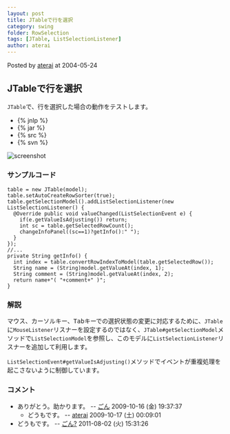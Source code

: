 ```yaml
---
layout: post
title: JTableで行を選択
category: swing
folder: RowSelection
tags: [JTable, ListSelectionListener]
author: aterai
---
```


Posted by [aterai](http://terai.xrea.jp/aterai.html) at 2004-05-24

## JTableで行を選択
`JTable`で、行を選択した場合の動作をテストします。

- {% jnlp %}
- {% jar %}
- {% src %}
- {% svn %}

<!-- dummy comment line for breaking list -->

![screenshot](https://lh4.googleusercontent.com/_9Z4BYR88imo/TQTSWRoWNRI/AAAAAAAAAio/X-jqAVKs3Bw/s800/RowSelection.png)

### サンプルコード
<pre class="prettyprint"><code>table = new JTable(model);
table.setAutoCreateRowSorter(true);
table.getSelectionModel().addListSelectionListener(new ListSelectionListener() {
  @Override public void valueChanged(ListSelectionEvent e) {
    if(e.getValueIsAdjusting()) return;
    int sc = table.getSelectedRowCount();
    changeInfoPanel((sc==1)?getInfo():" ");
  }
});
//...
private String getInfo() {
  int index = table.convertRowIndexToModel(table.getSelectedRow());
  String name = (String)model.getValueAt(index, 1);
  String comment = (String)model.getValueAt(index, 2);
  return name+"( "+comment+" )";
}
</code></pre>

### 解説
マウス、カーソルキー、<kbd>Tab</kbd>キーでの選択状態の変更に対応するために、`JTable`に`MouseListener`リスナーを設定するのではなく、`JTable#getSelectionModel`メソッドで`ListSelectionModel`を参照し、このモデルに`ListSelectionListener`リスナーを追加して利用します。

`ListSelectionEvent#getValueIsAdjusting()`メソッドでイベントが重複処理を起こさないように制御しています。

### コメント
- ありがとう。助かります。 -- [ごん](http://terai.xrea.jp/ごん.html) 2009-10-16 (金) 19:37:37
    - どうもです。 -- [aterai](http://terai.xrea.jp/aterai.html) 2009-10-17 (土) 00:09:01
- どうもです。  -- [ごん?](http://terai.xrea.jp/ごん?.html) 2011-08-02 (火) 15:31:26

<!-- dummy comment line for breaking list -->

